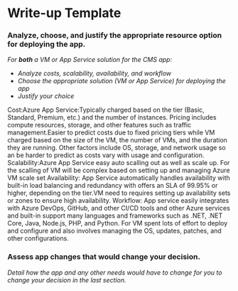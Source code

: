 # Write-up Template

### Analyze, choose, and justify the appropriate resource option for deploying the app.

*For **both** a VM or App Service solution for the CMS app:*
- *Analyze costs, scalability, availability, and workflow*
- *Choose the appropriate solution (VM or App Service) for deploying the app*
- *Justify your choice*

Cost:Azure App Service:Typically charged based on the tier (Basic, Standard, Premium, etc.) and the number of instances. Pricing includes compute resources, storage, and other features such as traffic management.Easier to predict costs due to fixed pricing tiers while VM charged based on the size of the VM, the number of VMs, and the duration they are running. Other factors include OS, storage, and network usage so an be harder to predict as costs vary with usage and configuration.
Scalability:Azure App Service easy auto scalling out as well as scale up. For the scalling of VM will be complex based on setting up and managing Azure VM scale set
Availability: App Service automatically handles availability with built-in load balancing and redundancy with offers an SLA of 99.95% or higher, depending on the tier.VM need to requires setting up availability sets or zones to ensure high availability.
Workflow: App service easily integrates with Azure DevOps, GitHub, and other CI/CD tools and other Azure services and built-in support many languages and frameworks such as .NET, .NET Core, Java, Node.js, PHP, and Python. For VM spent lots of effort to deploy and configure and also involves managing the OS, updates, patches, and other configurations.
### Assess app changes that would change your decision.

*Detail how the app and any other needs would have to change for you to change your decision in the last section.* 
